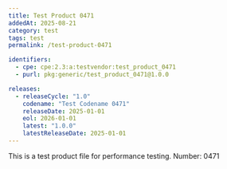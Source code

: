 ```yaml
---
title: Test Product 0471
addedAt: 2025-08-21
category: test
tags: test
permalink: /test-product-0471

identifiers:
  - cpe: cpe:2.3:a:testvendor:test_product_0471
  - purl: pkg:generic/test_product_0471@1.0.0

releases:
  - releaseCycle: "1.0"
    codename: "Test Codename 0471"
    releaseDate: 2025-01-01
    eol: 2026-01-01
    latest: "1.0.0"
    latestReleaseDate: 2025-01-01
---
```


This is a test product file for performance testing. Number: 0471
